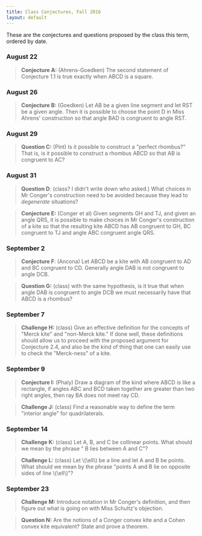 ```yaml
---
title: Class Conjectures, Fall 2016
layout: default
---
```


These are the conjectures and questions proposed by the class this term,
ordered by date.

### August 22

> **Conjecture A:** (Ahrens-Goedken) The second statement of Conjecture 1.1 is
> true exactly when ABCD is a square.

### August 26

> **Conjecture B:** (Goedken) Let AB be a given line segment and let RST be a given
> angle. Then it is possible to choose the point D in Miss Ahrens' construction so
> that angle BAD is congruent to angle RST.

### August 29

> **Question C:** (Pint) Is it possible to construct a "perfect rhombus?" That is,
> is it possible to construct a rhombus ABCD so that AB is congruent to AC?

### August 31

> **Question D**: (class? I didn't write down who asked.) What choices in Mr Conger's
> construction need to be avoided because they lead to _degenerate_ situations?

> **Conjecture E:** (Conger et al) Given segments GH and TJ, and given an angle QRS,
it is possible to make choices in Mr Conger's construction of a kite so that the
resulting kite ABCD has AB congruent to GH, BC congruent to TJ and angle ABC congruent
angle QRS.

### September 2

> **Conjecture F**: (Ancona) Let ABCD be a kite with AB congruent to AD and BC congruent
to CD. Generally angle DAB is not congruent to angle DCB.


> **Question G:** (class) with the same hypothesis, is it true that when angle DAB is
congruent to angle DCB we must necessarily have that ABCD is a rhombus?

### September 7

> **Challenge H:** (class) Give an effective definition for the concepts of
> "Merck kite" and "non-Merck kite." If done well, these definitions should
> allow us to proceed with the proposed argument for Conjecture 2.4, and also be
> the kind of thing that one can easily use to check the "Merck-ness" of a kite.

### September 9

> **Conjecture I:** (Phaly) Draw a diagram of the kind where ABCD is like a rectangle,
if angles ABC and BCD taken together
are greater than two right angles, then ray BA does not meet ray CD.


> **Challenge J:** (class) Find a reasonable way to define the term "interior angle"
for quadrilaterals.

### September 14

> **Challenge K:** (class) Let A, B, and C be collinear points. What should we
mean by the phrase " B lies between A and C"?

> **Challenge L:** (class) Let \\(\ell\\) be a line and let A and B be points.
What should  we mean by the phrase "points A and B lie on opposite sides of
line \\(\ell\\)"?

### September 23

> **Challenge M:** Introduce notation in Mr Conger's definition, and then figure out
what is going on with Miss Schultz's objection.

> **Question N:** Are the notions of a Conger convex kite and a Cohen convex kite
equivalent? State and prove a theorem.
